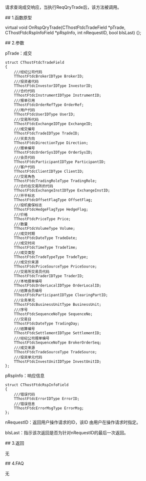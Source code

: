 <p>请求查询成交响应，当执行ReqQryTrade后，该方法被调用。</p>
<span class="anchor" id="fc522ec7-e879-4cf7-b04f-d506fad6abc0"></span>
## 1.函数原型
<p>virtual void OnRspQryTrade(CThostFtdcTradeField *pTrade, CThostFtdcRspInfoField *pRspInfo, int nRequestID, bool bIsLast) {};</p>
<span class="anchor" id="f4f46c46-40ea-45c5-8b84-0eeae44ad9bb"></span>
## 2.参数
<p>pTrade：成交</p>
<pre><code>struct CThostFtdcTradeField
{
    ///经纪公司代码
    TThostFtdcBrokerIDType BrokerID;
    ///投资者代码
    TThostFtdcInvestorIDType InvestorID;
    ///合约代码
    TThostFtdcInstrumentIDType InstrumentID;
    ///报单引用
    TThostFtdcOrderRefType OrderRef;
    ///用户代码
    TThostFtdcUserIDType UserID;
    ///交易所代码
    TThostFtdcExchangeIDType ExchangeID;
    ///成交编号
    TThostFtdcTradeIDType TradeID;
    ///买卖方向
    TThostFtdcDirectionType Direction;
    ///报单编号
    TThostFtdcOrderSysIDType OrderSysID;
    ///会员代码
    TThostFtdcParticipantIDType ParticipantID;
    ///客户代码
    TThostFtdcClientIDType ClientID;
    ///交易角色
    TThostFtdcTradingRoleType TradingRole;
    ///合约在交易所的代码
    TThostFtdcExchangeInstIDType ExchangeInstID;
    ///开平标志
    TThostFtdcOffsetFlagType OffsetFlag;
    ///投机套保标志
    TThostFtdcHedgeFlagType HedgeFlag;
    ///价格
    TThostFtdcPriceType Price;
    ///数量
    TThostFtdcVolumeType Volume;
    ///成交时期
    TThostFtdcDateType TradeDate;
    ///成交时间
    TThostFtdcTimeType TradeTime;
    ///成交类型
    TThostFtdcTradeTypeType TradeType;
    ///成交价来源
    TThostFtdcPriceSourceType PriceSource;
    ///交易所交易员代码
    TThostFtdcTraderIDType TraderID;
    ///本地报单编号
    TThostFtdcOrderLocalIDType OrderLocalID;
    ///结算会员编号
    TThostFtdcParticipantIDType ClearingPartID;
    ///业务单元
    TThostFtdcBusinessUnitType BusinessUnit;
    ///序号
    TThostFtdcSequenceNoType SequenceNo;
    ///交易日
    TThostFtdcDateType TradingDay;
    ///结算编号
    TThostFtdcSettlementIDType SettlementID;
    ///经纪公司报单编号
    TThostFtdcSequenceNoType BrokerOrderSeq;
    ///成交来源
    TThostFtdcTradeSourceType TradeSource;
    ///投资单元代码
    TThostFtdcInvestUnitIDType InvestUnitID;
};
</code></pre>
<p>pRspInfo：响应信息</p>
<pre><code>struct CThostFtdcRspInfoField
{
    ///错误代码
    TThostFtdcErrorIDType ErrorID;
    ///错误信息
    TThostFtdcErrorMsgType ErrorMsg;
};
</code></pre>
<p>nRequestID：返回用户操作请求的ID，该ID 由用户在操作请求时指定。</p>
<p>bIsLast：指示该次返回是否为针对nRequestID的最后一次返回。</p>
<span class="anchor" id="b2dd37c7-bb18-4ba7-8679-c76b0ae81d15"></span>
## 3.返回
<p>无</p>
<span class="anchor" id="8a83743d-8e4f-4a11-9db2-3b0dcf79cab6"></span>
## 4.FAQ
<p>无</p>
